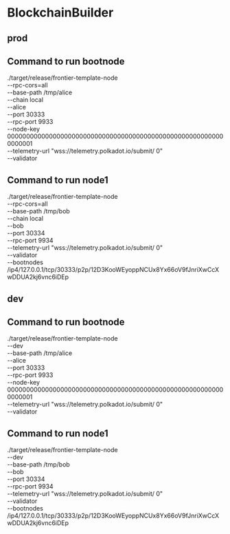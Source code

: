 # BlockchainBuilder

## prod

## Command to run bootnode
./target/release/frontier-template-node \
--rpc-cors=all \
--base-path /tmp/alice \
--chain local \
--alice \
--port 30333 \
--rpc-port 9933 \
--node-key 0000000000000000000000000000000000000000000000000000000000000001 \
--telemetry-url "wss://telemetry.polkadot.io/submit/ 0" \
--validator

## Command to run node1
./target/release/frontier-template-node \
--rpc-cors=all \
--base-path /tmp/bob \
--chain local \
--bob \
--port 30334 \
--rpc-port 9934 \
--telemetry-url "wss://telemetry.polkadot.io/submit/ 0" \
--validator \
--bootnodes /ip4/127.0.0.1/tcp/30333/p2p/12D3KooWEyoppNCUx8Yx66oV9fJnriXwCcXwDDUA2kj6vnc6iDEp

## dev

## Command to run bootnode
./target/release/frontier-template-node \
--dev \
--base-path /tmp/alice \
--alice \
--port 30333 \
--rpc-port 9933 \
--node-key 0000000000000000000000000000000000000000000000000000000000000001 \
--telemetry-url "wss://telemetry.polkadot.io/submit/ 0" \
--validator

## Command to run node1
./target/release/frontier-template-node \
--dev \
--base-path /tmp/bob \
--bob \
--port 30334 \
--rpc-port 9934 \
--telemetry-url "wss://telemetry.polkadot.io/submit/ 0" \
--validator \
--bootnodes /ip4/127.0.0.1/tcp/30333/p2p/12D3KooWEyoppNCUx8Yx66oV9fJnriXwCcXwDDUA2kj6vnc6iDEp
